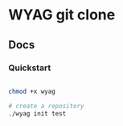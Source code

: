 # WYAG git clone

## Docs

### Quickstart

```bash

chmod +x wyag

# create a repository
./wyag init test
```